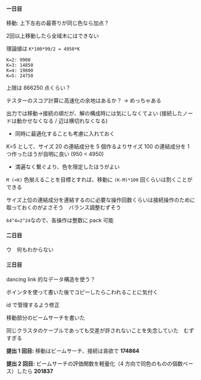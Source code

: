 #### 一日目

移動: 上下左右の最寄りが同じ色なら加点？

2回以上移動したら全域木にはできない

理論値は `K*100*99/2 = 4950*K` 

```
K=2: 9900
K=3: 14850
K=4: 19800
K=5: 24750
```

上限は 866250 点くらい？

テスターのスコア計算に高速化の余地はあるか？ → めっちゃある

出力では移動->接続の順だが、解の構成時には気にしなくてよい (接続したノードは動かせなくなる / 辺は横切れなくなる)
* 同時に最適化することも考慮に入れておく

K=5 として、サイズ 20 の連結成分を 5 個作るよりサイズ 100 の連結成分を 1 つ作ったほうが自明に良い (950 < 4950)
* 満遍なく繋ぐより、色を限定したほうがよい

`M (<K)`  色揃えることを目標とすれば、移動に `(K-M)*100` 回くらいは割くことができる

サイズ上位の連結成分を連結するのに必要な操作回数くらいは接続操作のために取っておくのがよさそう　バランス調整むずそう

`64^4=2^24`なので、各操作は整数に pack 可能

#### 二日目

ウ　何もわからない

#### 三日目

dancing link 的なデータ構造を使う？

ポインタを使って書いた後でコピーしたらこわれることに気付く

id で管理するよう修正

移動部分のビームサーチを書いた

同じクラスタのケーブルであっても交差が許されないことを失念していた　むずすぎる

<b>提出 1 回目:</b> 移動はビームサーチ、接続は貪欲で <b>174864</b>

<b>提出 2 回目:</b> ビームサーチの評価関数を軽量化（4 方向で同色のものの個数ベース）したら <b>201837</b>